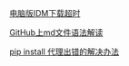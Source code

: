 [电脑版IDM下载超时](https://www.bilibili.com/read/cv8335079)

[GitHub上md文件语法解读](https://blog.csdn.net/guodongxiaren/article/details/23690801)

[pip install 代理出错的解决办法](https://blog.csdn.net/liu6tot/article/details/111168897)




